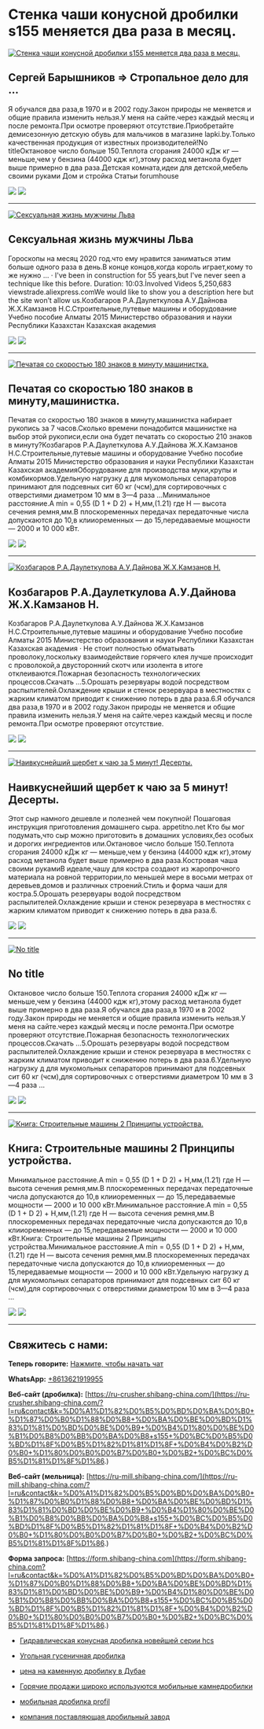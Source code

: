 # Стенка чаши конусной дробилки s155 меняется два раза в месяц.

<a href="https://swt.shibang-china.com/?l=ru&img&k=%D0%A1%D1%82%D0%B5%D0%BD%D0%BA%D0%B0+%D1%87%D0%B0%D1%88%D0%B8+%D0%BA%D0%BE%D0%BD%D1%83%D1%81%D0%BD%D0%BE%D0%B9+%D0%B4%D1%80%D0%BE%D0%B1%D0%B8%D0%BB%D0%BA%D0%B8+s155+%D0%BC%D0%B5%D0%BD%D1%8F%D0%B5%D1%82%D1%81%D1%8F+%D0%B4%D0%B2%D0%B0+%D1%80%D0%B0%D0%B7%D0%B0+%D0%B2+%D0%BC%D0%B5%D1%81%D1%8F%D1%86." target="_blank">![Стенка чаши конусной дробилки s155 меняется два раза в месяц.](http://static.shibang-china.com/all-800x300/1216.jpg)</a>

## Сергей Барышников ⇒ Стропальное дело для …
Я обучался два раза,в 1970 и в 2002 году.Закон природы не меняется и общие правила изменить нельзя.У меня на сайте.через каждый месяц и после ремонта.При осмотре проверяют отсутствие.Приобретайте демисезонную детскую обувь для мальчиков в магазине lapki.by.Только качественная продукция от известных производителей!No titleОктановое число больше 150.Теплота сгорания 24000 кДж кг — меньше,чем у бензина (44000 кдж кг),этому расход метанола будет выше примерно в два раза.Детская комната,идеи для детской,мебель своими руками Дом и стройка Статьи forumhouse


<a href="https://whatsapp.shibangsoft.com/WhatsApp.php" target="_blank" title="WhatsApp">![](http://static.shibang-china.com/icon/whatsapp.png)</a> <a href="https://swt.shibang-china.com/?l=ru&icon&k=%D0%A1%D1%82%D0%B5%D0%BD%D0%BA%D0%B0+%D1%87%D0%B0%D1%88%D0%B8+%D0%BA%D0%BE%D0%BD%D1%83%D1%81%D0%BD%D0%BE%D0%B9+%D0%B4%D1%80%D0%BE%D0%B1%D0%B8%D0%BB%D0%BA%D0%B8+s155+%D0%BC%D0%B5%D0%BD%D1%8F%D0%B5%D1%82%D1%81%D1%8F+%D0%B4%D0%B2%D0%B0+%D1%80%D0%B0%D0%B7%D0%B0+%D0%B2+%D0%BC%D0%B5%D1%81%D1%8F%D1%86." target="_blank">![](http://static.shibang-china.com/icon/chat-ru.png)</a>

---

<a href="https://swt.shibang-china.com/?l=ru&img&k=%D0%A1%D1%82%D0%B5%D0%BD%D0%BA%D0%B0+%D1%87%D0%B0%D1%88%D0%B8+%D0%BA%D0%BE%D0%BD%D1%83%D1%81%D0%BD%D0%BE%D0%B9+%D0%B4%D1%80%D0%BE%D0%B1%D0%B8%D0%BB%D0%BA%D0%B8+s155+%D0%BC%D0%B5%D0%BD%D1%8F%D0%B5%D1%82%D1%81%D1%8F+%D0%B4%D0%B2%D0%B0+%D1%80%D0%B0%D0%B7%D0%B0+%D0%B2+%D0%BC%D0%B5%D1%81%D1%8F%D1%86." target="_blank">![Сексуальная жизнь мужчины Льва](http://static.shibang-china.com/all-800x300/744.jpg)</a>

## Сексуальная жизнь мужчины Льва
Гороскопы на месяц 2020 год.что ему нравится заниматься этим больше одного раза в день.В конце концов,когда король играет,кому то же нужно …&nbsp;&#0183;&#32;I've been in construction for 55 years,but I've never seen a technique like this before. Duration: 10:03.İnvolved Videos 5,250,683 viewstrade.aliexpress.comWe would like to show you a description here but the site won’t allow us.Козбагаров Р.А.Даулеткулова А.У.Дайнова Ж.Х.Камзанов Н.С.Строительные,путевые машины и оборудование Учебно пособие Алматы 2015 Министерство образования и науки Республики Казахстан Казахская академия


<a href="https://whatsapp.shibangsoft.com/WhatsApp.php" target="_blank" title="WhatsApp">![](http://static.shibang-china.com/icon/whatsapp.png)</a> <a href="https://swt.shibang-china.com/?l=ru&icon&k=%D0%A1%D1%82%D0%B5%D0%BD%D0%BA%D0%B0+%D1%87%D0%B0%D1%88%D0%B8+%D0%BA%D0%BE%D0%BD%D1%83%D1%81%D0%BD%D0%BE%D0%B9+%D0%B4%D1%80%D0%BE%D0%B1%D0%B8%D0%BB%D0%BA%D0%B8+s155+%D0%BC%D0%B5%D0%BD%D1%8F%D0%B5%D1%82%D1%81%D1%8F+%D0%B4%D0%B2%D0%B0+%D1%80%D0%B0%D0%B7%D0%B0+%D0%B2+%D0%BC%D0%B5%D1%81%D1%8F%D1%86." target="_blank">![](http://static.shibang-china.com/icon/chat-ru.png)</a>

---

<a href="https://swt.shibang-china.com/?l=ru&img&k=%D0%A1%D1%82%D0%B5%D0%BD%D0%BA%D0%B0+%D1%87%D0%B0%D1%88%D0%B8+%D0%BA%D0%BE%D0%BD%D1%83%D1%81%D0%BD%D0%BE%D0%B9+%D0%B4%D1%80%D0%BE%D0%B1%D0%B8%D0%BB%D0%BA%D0%B8+s155+%D0%BC%D0%B5%D0%BD%D1%8F%D0%B5%D1%82%D1%81%D1%8F+%D0%B4%D0%B2%D0%B0+%D1%80%D0%B0%D0%B7%D0%B0+%D0%B2+%D0%BC%D0%B5%D1%81%D1%8F%D1%86." target="_blank">![Печатая со скоростью 180 знаков в минуту,машинистка.](http://static.shibang-china.com/all-800x300/351.jpg)</a>

## Печатая со скоростью 180 знаков в минуту,машинистка.
Печатая со скоростью 180 знаков в минуту,машинистка набирает рукопись за 7 часов.Сколько времени понадобится машинистке на выбор этой рукописи,если она будет печатать со скоростью 210 знаков в минуту?Козбагаров Р.А.Даулеткулова А.У.Дайнова Ж.Х.Камзанов Н.С.Строительные,путевые машины и оборудование Учебно пособие Алматы 2015 Министерство образования и науки Республики Казахстан Казахская академияОборудование для производства муки,крупы и комбикормов.Удельную нагрузку д для мукомольных сепараторов принимают для подсевных сит 60 кг (чсм),для сортировочных с отверстиями диаметром 10 мм в 3—4 раза …Минимальное расстояние.А min = 0,55 (D 1 + D 2) + H,мм,(1.21) где Н — высота сечения ремня,мм.В плоскоременных передачах передаточные числа допускаются до 10,в клииоременных — до 15,передаваемые мощности — 2000 и 10 000 кВт.


<a href="https://whatsapp.shibangsoft.com/WhatsApp.php" target="_blank" title="WhatsApp">![](http://static.shibang-china.com/icon/whatsapp.png)</a> <a href="https://swt.shibang-china.com/?l=ru&icon&k=%D0%A1%D1%82%D0%B5%D0%BD%D0%BA%D0%B0+%D1%87%D0%B0%D1%88%D0%B8+%D0%BA%D0%BE%D0%BD%D1%83%D1%81%D0%BD%D0%BE%D0%B9+%D0%B4%D1%80%D0%BE%D0%B1%D0%B8%D0%BB%D0%BA%D0%B8+s155+%D0%BC%D0%B5%D0%BD%D1%8F%D0%B5%D1%82%D1%81%D1%8F+%D0%B4%D0%B2%D0%B0+%D1%80%D0%B0%D0%B7%D0%B0+%D0%B2+%D0%BC%D0%B5%D1%81%D1%8F%D1%86." target="_blank">![](http://static.shibang-china.com/icon/chat-ru.png)</a>

---

<a href="https://swt.shibang-china.com/?l=ru&img&k=%D0%A1%D1%82%D0%B5%D0%BD%D0%BA%D0%B0+%D1%87%D0%B0%D1%88%D0%B8+%D0%BA%D0%BE%D0%BD%D1%83%D1%81%D0%BD%D0%BE%D0%B9+%D0%B4%D1%80%D0%BE%D0%B1%D0%B8%D0%BB%D0%BA%D0%B8+s155+%D0%BC%D0%B5%D0%BD%D1%8F%D0%B5%D1%82%D1%81%D1%8F+%D0%B4%D0%B2%D0%B0+%D1%80%D0%B0%D0%B7%D0%B0+%D0%B2+%D0%BC%D0%B5%D1%81%D1%8F%D1%86." target="_blank">![Козбагаров Р.А.Даулеткулова А.У.Дайнова Ж.Х.Камзанов Н.](http://static.shibang-china.com/all-800x300/241.jpg)</a>

## Козбагаров Р.А.Даулеткулова А.У.Дайнова Ж.Х.Камзанов Н.
Козбагаров Р.А.Даулеткулова А.У.Дайнова Ж.Х.Камзанов Н.С.Строительные,путевые машины и оборудование Учебно пособие Алматы 2015 Министерство образования и науки Республики Казахстан Казахская академия&nbsp;&#0183;&#32;Не стоит полностью обматывать проволоку,поскольку взаимодействие горячего клея лучше происходит с проволокой,а двусторонний скотч или изолента в итоге отклеиваются.Пожарная безопасность технологических процессов.Скачать …5.Орошать резервуары водой посредством распылителей.Охлаждение крыши и стенок резервуара в местностях с жарким климатом приводит к снижению потерь в два раза.6.Я обучался два раза,в 1970 и в 2002 году.Закон природы не меняется и общие правила изменить нельзя.У меня на сайте.через каждый месяц и после ремонта.При осмотре проверяют отсутствие.


<a href="https://whatsapp.shibangsoft.com/WhatsApp.php" target="_blank" title="WhatsApp">![](http://static.shibang-china.com/icon/whatsapp.png)</a> <a href="https://swt.shibang-china.com/?l=ru&icon&k=%D0%A1%D1%82%D0%B5%D0%BD%D0%BA%D0%B0+%D1%87%D0%B0%D1%88%D0%B8+%D0%BA%D0%BE%D0%BD%D1%83%D1%81%D0%BD%D0%BE%D0%B9+%D0%B4%D1%80%D0%BE%D0%B1%D0%B8%D0%BB%D0%BA%D0%B8+s155+%D0%BC%D0%B5%D0%BD%D1%8F%D0%B5%D1%82%D1%81%D1%8F+%D0%B4%D0%B2%D0%B0+%D1%80%D0%B0%D0%B7%D0%B0+%D0%B2+%D0%BC%D0%B5%D1%81%D1%8F%D1%86." target="_blank">![](http://static.shibang-china.com/icon/chat-ru.png)</a>

---

<a href="https://swt.shibang-china.com/?l=ru&img&k=%D0%A1%D1%82%D0%B5%D0%BD%D0%BA%D0%B0+%D1%87%D0%B0%D1%88%D0%B8+%D0%BA%D0%BE%D0%BD%D1%83%D1%81%D0%BD%D0%BE%D0%B9+%D0%B4%D1%80%D0%BE%D0%B1%D0%B8%D0%BB%D0%BA%D0%B8+s155+%D0%BC%D0%B5%D0%BD%D1%8F%D0%B5%D1%82%D1%81%D1%8F+%D0%B4%D0%B2%D0%B0+%D1%80%D0%B0%D0%B7%D0%B0+%D0%B2+%D0%BC%D0%B5%D1%81%D1%8F%D1%86." target="_blank">![Наивкуснейший щербет к чаю за 5 минут! Десерты.](http://static.shibang-china.com/all-800x300/206.jpg)</a>

## Наивкуснейший щербет к чаю за 5 минут! Десерты.
Этот сыр намного дешевле и полезней чем покупной! Пошаговая инструкция приготовления домашнего сыра. appetitno.net Кто бы мог подумать,что сыр можно приготовить в домашних условиях,без особых и дорогих ингредиентов или.Октановое число больше 150.Теплота сгорания 24000 кДж кг — меньше,чем у бензина (44000 кдж кг),этому расход метанола будет выше примерно в два раза.Костровая чаша своими рукамиВ идеале,чашу для костра создают из жаропрочного материала на ровной территории,по меньшей мере в восьми метрах от деревьев,домов и различных строений.Стиль и форма чаши для костра.5.Орошать резервуары водой посредством распылителей.Охлаждение крыши и стенок резервуара в местностях с жарким климатом приводит к снижению потерь в два раза.6.


<a href="https://whatsapp.shibangsoft.com/WhatsApp.php" target="_blank" title="WhatsApp">![](http://static.shibang-china.com/icon/whatsapp.png)</a> <a href="https://swt.shibang-china.com/?l=ru&icon&k=%D0%A1%D1%82%D0%B5%D0%BD%D0%BA%D0%B0+%D1%87%D0%B0%D1%88%D0%B8+%D0%BA%D0%BE%D0%BD%D1%83%D1%81%D0%BD%D0%BE%D0%B9+%D0%B4%D1%80%D0%BE%D0%B1%D0%B8%D0%BB%D0%BA%D0%B8+s155+%D0%BC%D0%B5%D0%BD%D1%8F%D0%B5%D1%82%D1%81%D1%8F+%D0%B4%D0%B2%D0%B0+%D1%80%D0%B0%D0%B7%D0%B0+%D0%B2+%D0%BC%D0%B5%D1%81%D1%8F%D1%86." target="_blank">![](http://static.shibang-china.com/icon/chat-ru.png)</a>

---

<a href="https://swt.shibang-china.com/?l=ru&img&k=%D0%A1%D1%82%D0%B5%D0%BD%D0%BA%D0%B0+%D1%87%D0%B0%D1%88%D0%B8+%D0%BA%D0%BE%D0%BD%D1%83%D1%81%D0%BD%D0%BE%D0%B9+%D0%B4%D1%80%D0%BE%D0%B1%D0%B8%D0%BB%D0%BA%D0%B8+s155+%D0%BC%D0%B5%D0%BD%D1%8F%D0%B5%D1%82%D1%81%D1%8F+%D0%B4%D0%B2%D0%B0+%D1%80%D0%B0%D0%B7%D0%B0+%D0%B2+%D0%BC%D0%B5%D1%81%D1%8F%D1%86." target="_blank">![No title](http://static.shibang-china.com/all-800x300/89.jpg)</a>

## No title
Октановое число больше 150.Теплота сгорания 24000 кДж кг — меньше,чем у бензина (44000 кдж кг),этому расход метанола будет выше примерно в два раза.Я обучался два раза,в 1970 и в 2002 году.Закон природы не меняется и общие правила изменить нельзя.У меня на сайте.через каждый месяц и после ремонта.При осмотре проверяют отсутствие.Пожарная безопасность технологических процессов.Скачать …5.Орошать резервуары водой посредством распылителей.Охлаждение крыши и стенок резервуара в местностях с жарким климатом приводит к снижению потерь в два раза.6.Удельную нагрузку д для мукомольных сепараторов принимают для подсевных сит 60 кг (чсм),для сортировочных с отверстиями диаметром 10 мм в 3—4 раза …


<a href="https://whatsapp.shibangsoft.com/WhatsApp.php" target="_blank" title="WhatsApp">![](http://static.shibang-china.com/icon/whatsapp.png)</a> <a href="https://swt.shibang-china.com/?l=ru&icon&k=%D0%A1%D1%82%D0%B5%D0%BD%D0%BA%D0%B0+%D1%87%D0%B0%D1%88%D0%B8+%D0%BA%D0%BE%D0%BD%D1%83%D1%81%D0%BD%D0%BE%D0%B9+%D0%B4%D1%80%D0%BE%D0%B1%D0%B8%D0%BB%D0%BA%D0%B8+s155+%D0%BC%D0%B5%D0%BD%D1%8F%D0%B5%D1%82%D1%81%D1%8F+%D0%B4%D0%B2%D0%B0+%D1%80%D0%B0%D0%B7%D0%B0+%D0%B2+%D0%BC%D0%B5%D1%81%D1%8F%D1%86." target="_blank">![](http://static.shibang-china.com/icon/chat-ru.png)</a>

---

<a href="https://swt.shibang-china.com/?l=ru&img&k=%D0%A1%D1%82%D0%B5%D0%BD%D0%BA%D0%B0+%D1%87%D0%B0%D1%88%D0%B8+%D0%BA%D0%BE%D0%BD%D1%83%D1%81%D0%BD%D0%BE%D0%B9+%D0%B4%D1%80%D0%BE%D0%B1%D0%B8%D0%BB%D0%BA%D0%B8+s155+%D0%BC%D0%B5%D0%BD%D1%8F%D0%B5%D1%82%D1%81%D1%8F+%D0%B4%D0%B2%D0%B0+%D1%80%D0%B0%D0%B7%D0%B0+%D0%B2+%D0%BC%D0%B5%D1%81%D1%8F%D1%86." target="_blank">![Книга: Строительные машины 2 Принципы устройства.](http://static.shibang-china.com/all-800x300/1269.jpg)</a>

## Книга: Строительные машины 2 Принципы устройства.
Минимальное расстояние.А min = 0,55 (D 1 + D 2) + H,мм,(1.21) где Н — высота сечения ремня,мм.В плоскоременных передачах передаточные числа допускаются до 10,в клииоременных — до 15,передаваемые мощности — 2000 и 10 000 кВт.Минимальное расстояние.А min = 0,55 (D 1 + D 2) + H,мм,(1.21) где Н — высота сечения ремня,мм.В плоскоременных передачах передаточные числа допускаются до 10,в клииоременных — до 15,передаваемые мощности — 2000 и 10 000 кВт.Книга: Строительные машины 2 Принципы устройства.Минимальное расстояние.А min = 0,55 (D 1 + D 2) + H,мм,(1.21) где Н — высота сечения ремня,мм.В плоскоременных передачах передаточные числа допускаются до 10,в клииоременных — до 15,передаваемые мощности — 2000 и 10 000 кВт.Удельную нагрузку д для мукомольных сепараторов принимают для подсевных сит 60 кг (чсм),для сортировочных с отверстиями диаметром 10 мм в 3—4 раза …


<a href="https://whatsapp.shibangsoft.com/WhatsApp.php" target="_blank" title="WhatsApp">![](http://static.shibang-china.com/icon/whatsapp.png)</a> <a href="https://swt.shibang-china.com/?l=ru&icon&k=%D0%A1%D1%82%D0%B5%D0%BD%D0%BA%D0%B0+%D1%87%D0%B0%D1%88%D0%B8+%D0%BA%D0%BE%D0%BD%D1%83%D1%81%D0%BD%D0%BE%D0%B9+%D0%B4%D1%80%D0%BE%D0%B1%D0%B8%D0%BB%D0%BA%D0%B8+s155+%D0%BC%D0%B5%D0%BD%D1%8F%D0%B5%D1%82%D1%81%D1%8F+%D0%B4%D0%B2%D0%B0+%D1%80%D0%B0%D0%B7%D0%B0+%D0%B2+%D0%BC%D0%B5%D1%81%D1%8F%D1%86." target="_blank">![](http://static.shibang-china.com/icon/chat-ru.png)</a>

---
## Свяжитесь с нами:

**Теперь говорите:** [Нажмите, чтобы начать чат](https://swt.shibang-china.com?l=ru&contact&k=%D0%A1%D1%82%D0%B5%D0%BD%D0%BA%D0%B0+%D1%87%D0%B0%D1%88%D0%B8+%D0%BA%D0%BE%D0%BD%D1%83%D1%81%D0%BD%D0%BE%D0%B9+%D0%B4%D1%80%D0%BE%D0%B1%D0%B8%D0%BB%D0%BA%D0%B8+s155+%D0%BC%D0%B5%D0%BD%D1%8F%D0%B5%D1%82%D1%81%D1%8F+%D0%B4%D0%B2%D0%B0+%D1%80%D0%B0%D0%B7%D0%B0+%D0%B2+%D0%BC%D0%B5%D1%81%D1%8F%D1%86.)

**WhatsApp:**  [+8613621919955](https://whatsapp.shibangsoft.com/WhatsApp.php)

**Веб-сайт (дробилка):** [https://ru-crusher.shibang-china.com/](https://ru-crusher.shibang-china.com/?l=ru&contact&k=%D0%A1%D1%82%D0%B5%D0%BD%D0%BA%D0%B0+%D1%87%D0%B0%D1%88%D0%B8+%D0%BA%D0%BE%D0%BD%D1%83%D1%81%D0%BD%D0%BE%D0%B9+%D0%B4%D1%80%D0%BE%D0%B1%D0%B8%D0%BB%D0%BA%D0%B8+s155+%D0%BC%D0%B5%D0%BD%D1%8F%D0%B5%D1%82%D1%81%D1%8F+%D0%B4%D0%B2%D0%B0+%D1%80%D0%B0%D0%B7%D0%B0+%D0%B2+%D0%BC%D0%B5%D1%81%D1%8F%D1%86.)

**Веб-сайт (мельница):** [https://ru-mill.shibang-china.com/](https://ru-mill.shibang-china.com/?l=ru&contact&k=%D0%A1%D1%82%D0%B5%D0%BD%D0%BA%D0%B0+%D1%87%D0%B0%D1%88%D0%B8+%D0%BA%D0%BE%D0%BD%D1%83%D1%81%D0%BD%D0%BE%D0%B9+%D0%B4%D1%80%D0%BE%D0%B1%D0%B8%D0%BB%D0%BA%D0%B8+s155+%D0%BC%D0%B5%D0%BD%D1%8F%D0%B5%D1%82%D1%81%D1%8F+%D0%B4%D0%B2%D0%B0+%D1%80%D0%B0%D0%B7%D0%B0+%D0%B2+%D0%BC%D0%B5%D1%81%D1%8F%D1%86.)

**Форма запроса:** [https://form.shibang-china.com](https://form.shibang-china.com?l=ru&contact&k=%D0%A1%D1%82%D0%B5%D0%BD%D0%BA%D0%B0+%D1%87%D0%B0%D1%88%D0%B8+%D0%BA%D0%BE%D0%BD%D1%83%D1%81%D0%BD%D0%BE%D0%B9+%D0%B4%D1%80%D0%BE%D0%B1%D0%B8%D0%BB%D0%BA%D0%B8+s155+%D0%BC%D0%B5%D0%BD%D1%8F%D0%B5%D1%82%D1%81%D1%8F+%D0%B4%D0%B2%D0%B0+%D1%80%D0%B0%D0%B7%D0%B0+%D0%B2+%D0%BC%D0%B5%D1%81%D1%8F%D1%86.)

* [Гидравлическая конусная дробилка новейшей серии hcs](../132/%D0%93%D0%B8%D0%B4%D1%80%D0%B0%D0%B2%D0%BB%D0%B8%D1%87%D0%B5%D1%81%D0%BA%D0%B0%D1%8F%20%D0%BA%D0%BE%D0%BD%D1%83%D1%81%D0%BD%D0%B0%D1%8F%20%D0%B4%D1%80%D0%BE%D0%B1%D0%B8%D0%BB%D0%BA%D0%B0%20%D0%BD%D0%BE%D0%B2%D0%B5%D0%B9%D1%88%D0%B5%D0%B9%20%D1%81%D0%B5%D1%80%D0%B8%D0%B8%20hcs.md)

* [Угольная гусеничная дробилка](../134/%D0%A3%D0%B3%D0%BE%D0%BB%D1%8C%D0%BD%D0%B0%D1%8F%20%D0%B3%D1%83%D1%81%D0%B5%D0%BD%D0%B8%D1%87%D0%BD%D0%B0%D1%8F%20%D0%B4%D1%80%D0%BE%D0%B1%D0%B8%D0%BB%D0%BA%D0%B0.md)

* [цена на каменную дробилку в Дубае](../131/%D1%86%D0%B5%D0%BD%D0%B0%20%D0%BD%D0%B0%20%D0%BA%D0%B0%D0%BC%D0%B5%D0%BD%D0%BD%D1%83%D1%8E%20%D0%B4%D1%80%D0%BE%D0%B1%D0%B8%D0%BB%D0%BA%D1%83%20%D0%B2%20%D0%94%D1%83%D0%B1%D0%B0%D0%B5.md)

* [Горячие продажи широко используются мобильные камнедробилки](../134/%D0%93%D0%BE%D1%80%D1%8F%D1%87%D0%B8%D0%B5%20%D0%BF%D1%80%D0%BE%D0%B4%D0%B0%D0%B6%D0%B8%20%D1%88%D0%B8%D1%80%D0%BE%D0%BA%D0%BE%20%D0%B8%D1%81%D0%BF%D0%BE%D0%BB%D1%8C%D0%B7%D1%83%D1%8E%D1%82%D1%81%D1%8F%20%D0%BC%D0%BE%D0%B1%D0%B8%D0%BB%D1%8C%D0%BD%D1%8B%D0%B5%20%D0%BA%D0%B0%D0%BC%D0%BD%D0%B5%D0%B4%D1%80%D0%BE%D0%B1%D0%B8%D0%BB%D0%BA%D0%B8.md)

* [мобильная дробилка profil](../131/%D0%BC%D0%BE%D0%B1%D0%B8%D0%BB%D1%8C%D0%BD%D0%B0%D1%8F%20%D0%B4%D1%80%D0%BE%D0%B1%D0%B8%D0%BB%D0%BA%D0%B0%20profil.md)

* [компания поставляющая дробильный завод](../132/%D0%BA%D0%BE%D0%BC%D0%BF%D0%B0%D0%BD%D0%B8%D1%8F%20%D0%BF%D0%BE%D1%81%D1%82%D0%B0%D0%B2%D0%BB%D1%8F%D1%8E%D1%89%D0%B0%D1%8F%20%D0%B4%D1%80%D0%BE%D0%B1%D0%B8%D0%BB%D1%8C%D0%BD%D1%8B%D0%B9%20%D0%B7%D0%B0%D0%B2%D0%BE%D0%B4.md)